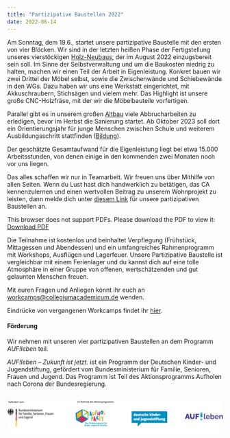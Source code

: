 ```yaml
---
title: "Partizipative Baustellen 2022"
date: 2022-06-14
---
```


Am Sonntag, dem 19.6., startet unsere partizipative Baustelle mit den ersten von vier Blöcken.
Wir sind in der letzten heißen Phase der Fertigstellung unseres vierstöckigen [Holz-Neubaus](../neubau), der im August 2022 einzugsbereit sein soll.
Im Sinne der Selbstverwaltung und um die Baukosten niedrig zu halten, machen wir einen Teil der Arbeit in Eigenleistung.
Konkret bauen wir zwei Drittel der Möbel selbst, sowie die Zwischenwände und Schiebewände in den WGs.
Dazu haben wir uns eine Werkstatt eingerichtet, mit Akkuschraubern, Stichsägen und vielem mehr. 
Das Highlight ist unsere große CNC-Holzfräse, mit der wir die Möbelbauteile vorfertigen.

Parallel gibt es in unserem großen [Altbau](../altbauten) viele Abbrucharbeiten zu erledigen, bevor im Herbst die Sanierung startet.
Ab Oktober 2023 soll dort ein Orientierungsjahr für junge Menschen zwischen Schule und weiterem Ausbildungsschritt stattfinden ([Bildung](../bildung)).

Der geschätzte Gesamtaufwand für die Eigenleistung liegt bei etwa 15.000 Arbeitsstunden, von denen einige in den kommenden 
zwei Monaten noch vor uns liegen.

Das alles schaffen wir nur in Teamarbeit. Wir freuen uns über Mithilfe von allen Seiten.
Wenn du Lust hast dich handwerklich zu betätigen, das CA kennenzulernen und einen wertvollen Beitrag zu unserem
Wohnprojekt zu leisten, dann melde dich unter [diesem Link](https://erhebung.de/zu/3OEdX0kAZ/Workcamps_im_Sommer_2022/) für unsere partizipativen Baustellen an. 

<object data="Ankuendigung_Sommerworkcamps_2022_aufleben_small.pdf" type="application/pdf" width="100%" height="100%"> This browser does not support PDFs. Please download the PDF to view it: <a href="Ankuendigung_Sommerworkcamps_2022_aufleben_small.pdf">Download PDF</a></object>

Die Teilnahme ist kostenlos und beinhaltet Verpflegung (Frühstück, Mittagessen und Abendessen) und ein umfangreiches Rahmenprogramm mit Workshops, Ausflügen und Lagerfeuer.
Unsere Partizipative Baustelle ist vergleichbar mit einem Ferienlager und du kannst dich auf eine tolle Atmosphäre in einer Gruppe von offenen, wertschätzenden und gut gelaunten Menschen freuen.

Mit euren Fragen und Anliegen könnt ihr euch an <a href="mailto:workcamps@collegiumacademicum.de">workcamps@collegiumacademicum.de</a> wenden.

Eindrücke von vergangenen Workcamps findet ihr [hier](../summerschool).

#### Förderung

Wir nehmen mit unseren vier partizipativen Baustellen an dem Programm *AUF!leben* teil. 

*AUF!leben – Zukunft ist jetzt.* ist ein Programm der Deutschen Kinder- und Jugendstiftung, gefördert
vom Bundesministerium für Familie, Senioren, Frauen und Jugend. Das Programm ist Teil des Aktionsprogramms Aufholen nach Corona der Bundesregierung.

<br>

<a href="https://www.auf-leben.org/">
         <img alt="Logos: BMFSFJ Corona Aufholpaket DKJS AUF!leben" src="BMFSFJ_Corona_Aufholpaket_4er_Logo_DKJS+Aufleben_RGB.jpg">
</a>
